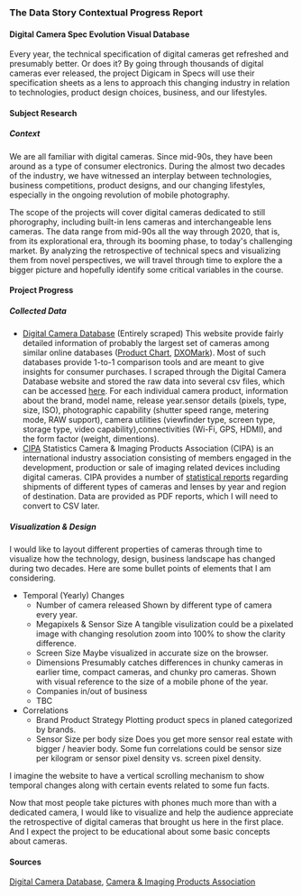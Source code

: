 ### The Data Story Contextual Progress Report
#### Digital Camera Spec Evolution Visual Database

Every year, the technical specification of digital cameras get refreshed and presumably better. Or does it? By going through thousands of digital cameras ever released, the project Digicam in Specs will use their specification sheets as a lens to approach this changing industry in relation to technologies, product design choices, business, and our lifestyles.

#### Subject Research
##### Context
We are all familiar with digital cameras. Since mid-90s, they have been around as a type of consumer electronics. During the almost two decades of the industry, we have witnessed an interplay between technologies, business competitions, product designs, and our changing lifestyles, especially in the ongoing revolution of mobile photography.

The scope of the projects will cover digital cameras dedicated to still phorography, including built-in lens cameras and interchangeable lens cameras. The data range from mid-90s all the way through 2020, that is, from its explorational era, through its booming phase, to today's challenging market. By analyzing the retrospective of technical specs and visualizing them from novel perspectives, we will travel through time to explore the a bigger picture and hopefully identify some critical variables in the course. 

#### Project Progress
##### Collected Data
- [Digital Camera Database](https://www.digicamdb.com/) (Entirely scraped)
    This website provide fairly detailed information of probably the largest set of cameras among similar online databases ([Product Chart](https://www.productchart.com/cameras/), [DXOMark](https://www.dxomark.com/Cameras/)). Most of such databases provide 1-to-1 comparison tools and are meant to give insights for consumer purchases. I scraped through the Digital Camera Database website and stored the raw data into several csv files, which can be accessed [here](https://github.com/yz3440/my-cdv-ss20/tree/master/my-work/week9/digicamdb_scraper).
    For each individual camera product, information about the brand, model name, release year.sensor details (pixels, type, size, ISO), photographic capability (shutter speed range, metering mode, RAW support), camera utilities (viewfinder type, screen type, storage type, video capability),connectivities (Wi-Fi, GPS, HDMI), and the form factor (weight, dimentions).
- [CIPA](http://www.cipa.jp/index_e.html) Statistics
    Camera & Imaging Products Association (CIPA) is an international industry association consisting of members engaged in the development, production or sale of imaging related devices including digital cameras. CIPA provides a number of [statistical reports](http://www.cipa.jp/stats/report_e.html) regarding shipments of different types of cameras and lenses by year and region of destination. Data are provided as PDF reports, which I will need to convert to CSV later. 

##### Visualization & Design
I would like to layout different properties of cameras through time to visualize how the technology, design, business landscape has changed during two decades. Here are some bullet points of elements that I am considering.
- Temporal (Yearly) Changes
    - Number of camera released
        Shown by different type of camera every year.
    - Megapixels & Sensor Size
        A tangible visulization could be a pixelated image with changing resolution zoom into 100% to show the clarity difference.
    - Screen Size
       Maybe visualized in accurate size on the browser.
    - Dimensions
        Presumably catches differences in chunky cameras in earlier time, compact cameras, and chunky pro cameras. Shown with visual reference to the size of a mobile phone of the year.
    - Companies in/out of business
    - TBC
- Correlations
    - Brand Product Strategy
        Plotting product specs in planed categorized by brands.
    - Sensor Size per body size
        Does you get more sensor real estate with bigger / heavier body.
    Some fun correlations could be sensor size per kilogram or sensor pixel density vs. screen pixel density. 

I imagine the website to have a vertical scrolling mechanism to show temporal  changes along with certain events related to some fun facts.

Now that most people take pictures with phones much more than with a dedicated camera, I would like to visualize and help the audience appreciate the retrospective of digital cameras that brought us here in the first place. And I expect the project to be educational about some basic concepts about cameras. 

#### Sources
[Digital Camera Database](https://www.digicamdb.com/), [Camera & Imaging Products Association](http://www.cipa.jp/index_e.html)